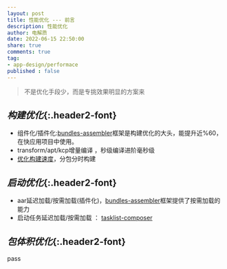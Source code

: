 ```yaml
---
layout: post
title: 性能优化 --- 前言
description: 性能优化
author: 电解质
date: 2022-06-15 22:50:00
share: true
comments: true
tag: 
- app-design/performace
published : false
---
```

> 不是优化手段少，而是专挑效果明显的方案来

## *构建优化*{:.header2-font}
- 组件化/插件化:[bundles-assembler](https://github.com/electrolyteJ/bundles-assembler)框架是构建优化的大头，能提升近%60，在快应用项目中使用。
- transform/apt/kcp增量编译 ，秒级编译进阶毫秒级
- [优化构建速度](https://developer.android.com/studio/build/optimize-your-build?hl=zh-cn)，分包分时构建


## *启动优化*{:.header2-font}
- aar延迟加载/按需加载(插件化)，[bundles-assembler](https://github.com/electrolyteJ/bundles-assembler)框架提供了按需加载的能力
- 启动任务延迟加载/按需加载 ： [tasklist-composer](https://github.com/electrolyteJ/spacecraft-android/blob/master/vivian/viopt/tasklist-composer/build.gradle)


## *包体积优化*{:.header2-font}
pass